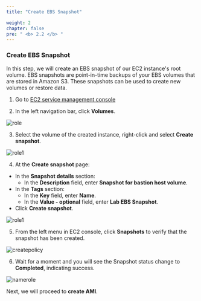 ```yaml
---
title: "Create EBS Snapshot"

weight: 2
chapter: false
pre: " <b> 2.2 </b> "
---
```


### Create EBS Snapshot

In this step, we will create an EBS snapshot of our EC2 instance's root volume. EBS snapshots are point-in-time backups of your EBS volumes that are stored in Amazon S3. These snapshots can be used to create new volumes or restore data.

1. Go to [EC2 service management console](https://console.aws.amazon.com/ec2/v2/home)

2. In the left navigation bar, click **Volumes**.

![role](/images/2.prerequisite/023-createebsvolumes.png)

3. Select the volume of the created instance, right-click and select **Create snapshot**.

![role1](/images/2.prerequisite/024-createebsvolumes.png)

4. At the **Create snapshot** page:
- In the **Snapshot details** section:
   - In the **Description** field, enter **Snapshot for bastion host volume**.
- In the **Tags** section:
   - In the **Key** field, enter **Name**.
   - In the **Value - optional** field, enter **Lab EBS Snapshot**.
- Click **Create snapshot**.

![role1](/images/2.prerequisite/025-createebsvolumes.png)

5. From the left menu in EC2 console, click **Snapshots** to verify that the snapshot has been created.

![createpolicy](/images/2.prerequisite/026-createebsvolumes.png)

6. Wait for a moment and you will see the Snapshot status change to **Completed**, indicating success.

![namerole](/images/2.prerequisite/027-createebsvolumes.png)

Next, we will proceed to **create AMI**.